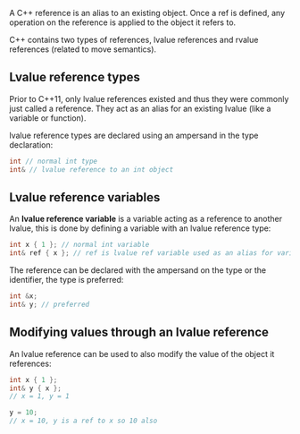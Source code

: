 A C++ reference is an alias to an existing object. Once a ref is defined, any operation on the reference is applied to the object it refers to.

C++ contains two types of references, lvalue references and rvalue references (related to move semantics).

## Lvalue reference types
Prior to C++11, only lvalue references existed and thus they were commonly just called a reference. They act as an alias for an existing lvalue (like a variable or function).

lvalue reference types are declared using an ampersand in the type declaration:

```cpp
int // normal int type
int& // lvalue reference to an int object
```

## Lvalue reference variables
An **lvalue reference variable** is a variable acting as a reference to another lvalue, this is done by defining a variable with an lvalue reference type:

```cpp
int x { 1 }; // normal int variable
int& ref { x }; // ref is lvalue ref variable used as an alias for variable 'x'
```

The reference can be declared with the ampersand on the type or the identifier, the type is preferred:

```cpp
int &x;
int& y; // preferred
```

## Modifying values through an lvalue reference
An lvalue reference can be used to also modify the value of the object it references:

```cpp
int x { 1 };
int& y { x };
// x = 1, y = 1

y = 10;
// x = 10, y is a ref to x so 10 also
```


